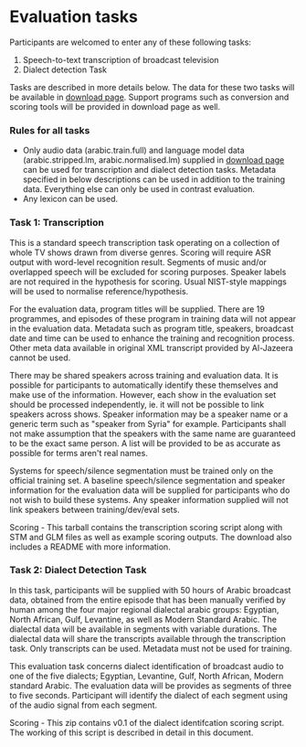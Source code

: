 Evaluation tasks
==

Participants are welcomed to enter any of these following tasks:

1. Speech-to-text transcription of broadcast television
2. Dialect detection Task

Tasks are described in more details below. The data for these two tasks will be available in [download page](http://). Support programs such as conversion and scoring tools will be provided in download page as well.

### Rules for all tasks

* Only audio data (arabic.train.full) and language model data (arabic.stripped.lm, arabic.normalised.lm) supplied in [download page](http://) can be used for transcription and dialect detection tasks. Metadata specified in below descriptions can be used in addition to the training data. Everything else can only be used in contrast evaluation. 
* Any lexicon can be used.


### Task 1: Transcription
This is a standard speech transcription task operating on a collection of whole TV shows drawn from diverse genres. Scoring will require ASR output with word-level recognition result. Segments of music and/or overlapped speech will be excluded for scoring purposes. Speaker labels are not required in the hypothesis for scoring. Usual NIST-style mappings will be used to normalise reference/hypothesis.

For the evaluation data, program titles will be supplied. There are 19 programmes, and episodes of these program in training data will not appear in the evaluation data. Metadata such as program title, speakers, broadcast date and time can be used to enhance the training and recognition process. Other meta data available in original XML transcript provided by Al-Jazeera cannot be used.

There may be shared speakers across training and evaluation data. It is possible for participants to automatically identify these themselves and make use of the information. However, each show in the evaluation set should be processed independently, ie. it will not be possible to link speakers across shows. Speaker information may be a speaker name or a generic term such as "speaker from Syria" for example. Participants shall not make assumption that the speakers with the same name are guaranteed to be the exact same person. A list will be provided to be as accurate as possible for terms aren't real names.

Systems for speech/silence segmentation must be trained only on the official training set. A baseline speech/silence segmentation and speaker information for the evaluation data will be supplied for participants who do not wish to build these systems. Any speaker information supplied will not link speakers between training/dev/eval sets.

Scoring - This tarball contains the transcription scoring script along with STM and GLM files as well as example scoring outputs. The download also includes a README with more information.

### Task 2: Dialect Detection Task
In this task, participants will be supplied with 50 hours of Arabic broadcast data, obtained from the entire episode
that has been manually verified by human among the four major regional dialectal arabic groups: Egyptian, North African, Gulf, Levantine, as well as Modern Standard Arabic. The dialectal data will be available in segments with variable durations. The dialectal data will share the transcripts available through the transcription task. Only transcripts can be used. Metadata must not be used for training.

This evaluation task concerns dialect identification of broadcast audio to one of the five dialects; Egyptian, Levantine, Gulf, North African, Modern standard Arabic. The evaluation data will be provides as segments of three to five seconds. Participant will identify the dialect of each segment using of the audio signal from each segment.

Scoring - This zip contains v0.1 of the dialect identifcation scoring script. The working of this script is described in detail in this document.
